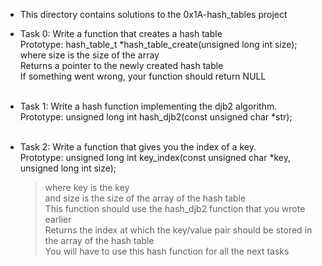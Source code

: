 * This directory contains solutions to the 0x1A-hash_tables project
* Task 0: Write a function that creates a hash table <br>
	Prototype: hash_table_t *hash_table_create(unsigned long int size);<br>
	where size is the size of the array<br>
	Returns a pointer to the newly created hash table<br>
	If something went wrong, your function should return NULL <br>
	<br>

* Task 1: Write a hash function implementing the djb2 algorithm. <br>
	Prototype: unsigned long int hash_djb2(const unsigned char *str); <br>
	<br>

* Task 2: Write a function that gives you the index of a key. <br>
	Prototype: unsigned long int key_index(const unsigned char *key, unsigned long int size); <br>
	> where key is the key <br>
	> and size is the size of the array of the hash table <br>
	This function should use the hash_djb2 function that you wrote earlier <br>
	Returns the index at which the key/value pair should be stored in the array of the hash table <br>
	You will have to use this hash function for all the next tasks <br>
	<br>

